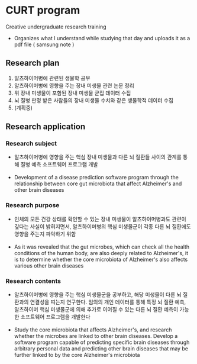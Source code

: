 # CURT program 
Creative undergraduate research training
* Organizes what I understand while studying that day and uploads it as a pdf file ( samsung note )

## Research plan

1. 알츠하이머병에 관련된 생물학 공부 
2. 알츠하이머병에 영향을 주는 장내 미생물 관련 논문 정리
3. 위 장내 미생물이 포함된 장내 미생물 군집 데이터 수집 
4. 뇌 질병 판정 받은 사람들의 장내 미생물 수치와 같은 생물학적 데이터 수집 
5. (계획중)

## Research application

### Research subject
* 알츠하이머병에 영향을 주는 핵심 장내 미생물과 다른 뇌 질환들 사이의 관계를 통해 질병 예측 소프트웨어 프로그램 개발<br><br>
* Development of a disease prediction software program through the relationship between core gut microbiota that affect Alzheimer's and other brain diseases


### Research purpose
* 인체의 모든 건강 상태를 확인할 수 있는 장내 미생물이 알츠하이머병과도 관련이 깊다는 사실이 밝혀지면서, 알츠하이머병의 핵심 미생물군이 각종 다른 뇌 질환에도 영향을 주는지 파악하기 위함<br><br>
* As it was revealed that the gut microbes, which can check all the health conditions of the human body, are also deeply related to Alzheimer's, it is to determine whether the core microbiota of Alzheimer's also affects various other brain diseases

### Research contents
* 알츠하이머병에 영향을 주는 핵심 미생물군을 공부하고, 해당 미생물이 다른 뇌 질환과의 연결성을 띠는지 연구한다. 임의의 개인 데이터를 통해 특정 뇌 질환 예측, 알츠하이머 핵심 미생물군에 의해 추가로 이어질 수 있는 다른 뇌 질환 예측이 가능한 소프트웨어 프로그램을 개발한다 <br><br>
* Study the core microbiota that affects Alzheimer's, and research whether the microbes are linked to other brain diseases. Develop a software program capable of predicting specific brain diseases through arbitrary personal data and predicting other brain diseases that may be further linked to by the core Alzheimer's microbiota


